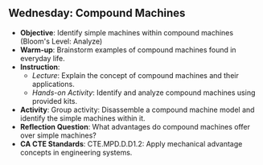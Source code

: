 ## Wednesday: Compound Machines

- **Objective**: Identify simple machines within compound machines (Bloom's Level: Analyze)
- **Warm-up**: Brainstorm examples of compound machines found in everyday life.
- **Instruction**:
  - *Lecture*: Explain the concept of compound machines and their applications.
  - *Hands-on Activity*: Identify and analyze compound machines using provided kits.
- **Activity**: Group activity: Disassemble a compound machine model and identify the simple machines within it.
- **Reflection Question**: What advantages do compound machines offer over simple machines?
- **CA CTE Standards**: CTE.MPD.D.D1.2: Apply mechanical advantage concepts in engineering systems.
